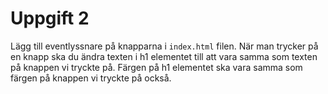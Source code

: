 # Uppgift 2

Lägg till eventlyssnare på knapparna i `index.html` filen. När man trycker på en knapp ska du ändra texten i h1 elementet till att vara samma som texten på knappen vi tryckte på. Färgen på h1 elementet ska vara samma som färgen på knappen vi tryckte på också.
